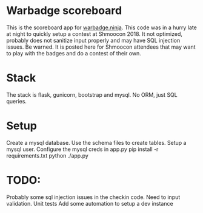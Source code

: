 # Warbadge scoreboard
This is the scoreboard app for [warbadge.ninja](https://warbadge.ninja).
This code was in a hurry late at night to quickly setup a contest at Shmoocon 2018. It not optimized, probably does not sanitize input properly and may have SQL injection issues. Be warned. It is posted here for Shmoocon attendees that may want to play with the badges and do a contest of their own.

# Stack
The stack is flask, gunicorn, bootstrap and mysql. No ORM, just SQL queries.

# Setup
Create a mysql database.
Use the schema files to create tables.
Setup a mysql user.
Configure the mysql creds in app.py
pip install -r requirements.txt
python ./app.py

# TODO:
Probably some sql injection issues in the checkin code. Need to input validation.
Unit tests
Add some automation to setup a dev instance
